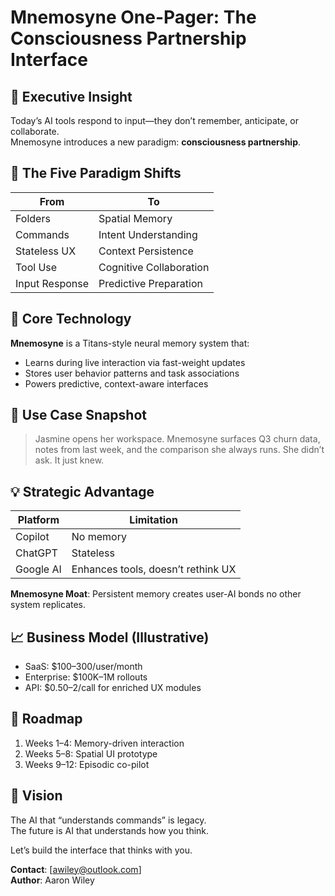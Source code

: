 # Mnemosyne One-Pager: The Consciousness Partnership Interface

## 🧠 Executive Insight
Today’s AI tools respond to input—they don’t remember, anticipate, or collaborate.  
Mnemosyne introduces a new paradigm: **consciousness partnership**.

## 🚀 The Five Paradigm Shifts
| From | To |
|------|----|
| Folders | Spatial Memory |
| Commands | Intent Understanding |
| Stateless UX | Context Persistence |
| Tool Use | Cognitive Collaboration |
| Input Response | Predictive Preparation |

## 🔧 Core Technology
**Mnemosyne** is a Titans-style neural memory system that:
- Learns during live interaction via fast-weight updates
- Stores user behavior patterns and task associations
- Powers predictive, context-aware interfaces

## 🧩 Use Case Snapshot
> Jasmine opens her workspace. Mnemosyne surfaces Q3 churn data, notes from last week, and the comparison she always runs. She didn’t ask. It just knew.

## 💡 Strategic Advantage
| Platform | Limitation |
|----------|------------|
| Copilot | No memory |
| ChatGPT | Stateless |
| Google AI | Enhances tools, doesn’t rethink UX |

**Mnemosyne Moat**: Persistent memory creates user-AI bonds no other system replicates.

## 📈 Business Model (Illustrative)
- SaaS: $100–300/user/month
- Enterprise: $100K–1M rollouts
- API: $0.50–2/call for enriched UX modules

## 🎯 Roadmap
1. Weeks 1–4: Memory-driven interaction
2. Weeks 5–8: Spatial UI prototype
3. Weeks 9–12: Episodic co-pilot

## 🏁 Vision
The AI that “understands commands” is legacy.  
The future is AI that understands how you think.


Let’s build the interface that thinks with you.

**Contact**: [awiley@outlook.com]  
**Author**: Aaron Wiley
